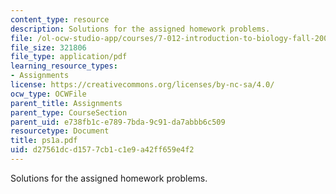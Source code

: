 ```yaml
---
content_type: resource
description: Solutions for the assigned homework problems.
file: /ol-ocw-studio-app/courses/7-012-introduction-to-biology-fall-2004/d27561dcd1577cb1c1e9a42ff659e4f2_ps1a.pdf
file_size: 321806
file_type: application/pdf
learning_resource_types:
- Assignments
license: https://creativecommons.org/licenses/by-nc-sa/4.0/
ocw_type: OCWFile
parent_title: Assignments
parent_type: CourseSection
parent_uid: e738fb1c-e789-7bda-9c91-da7abbb6c509
resourcetype: Document
title: ps1a.pdf
uid: d27561dc-d157-7cb1-c1e9-a42ff659e4f2
---
```

Solutions for the assigned homework problems.